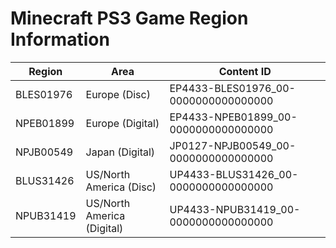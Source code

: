# Minecraft PS3 Game Region Information

| Region   | Area                         | Content ID                                |
|----------|------------------------------|-------------------------------------------|
| BLES01976 | Europe (Disc)               | EP4433-BLES01976_00-0000000000000000      |
| NPEB01899 | Europe (Digital)            | EP4433-NPEB01899_00-0000000000000000      |
| NPJB00549 | Japan (Digital)             | JP0127-NPJB00549_00-0000000000000000      |
| BLUS31426 | US/North America (Disc)     | UP4433-BLUS31426_00-0000000000000000      |
| NPUB31419 | US/North America (Digital)  | UP4433-NPUB31419_00-0000000000000000      |